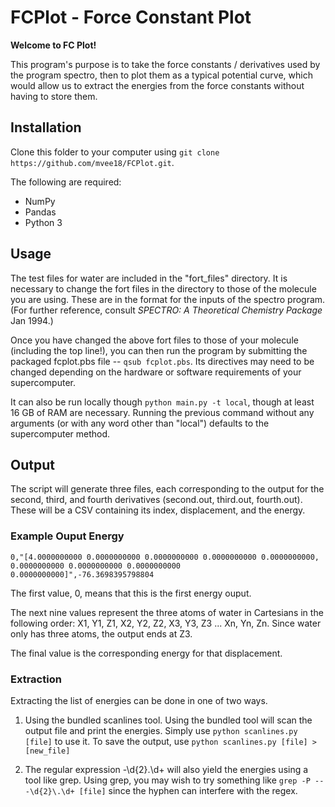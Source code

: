 # FCPlot - Force Constant Plot

<b> Welcome to FC Plot! </b>

This program's purpose is to take the force constants / derivatives used by the program spectro, then to plot them as a
typical potential curve, which would allow us to extract the energies from the force constants without having to store them.

## Installation
Clone this folder to your computer using `git clone https://github.com/mvee18/FCPlot.git`.

The following are required:
- NumPy
- Pandas
- Python 3

## Usage
The test files for water are included in the "fort_files" directory. It is necessary to change the fort files in the directory to those of the molecule you are using. These are in the format for the inputs of the spectro program. (For further reference, consult *SPECTRO: A Theoretical Chemistry Package* Jan 1994.)

Once you have changed the above fort files to those of your molecule (including the top line!), you can then run the program by submitting the packaged fcplot.pbs file -- `qsub fcplot.pbs`. Its directives may need to be changed depending on the hardware or software requirements of your supercomputer. 

It can also be run locally though `python main.py -t local`, though at least 16 GB of RAM are necessary. Running the previous command without any arguments (or with any word other than "local") defaults to the supercomputer method.

## Output
The script will generate three files, each corresponding to the output for the second, third, and fourth derivatives (second.out, third.out, fourth.out). These will be a CSV containing its index, displacement, and the energy. 

### Example Ouput Energy
`0,"[4.0000000000 0.0000000000 0.0000000000 0.0000000000 0.0000000000, 0.0000000000 0.0000000000 0.0000000000 0.0000000000]",-76.3698395798804`

The first value, 0, means that this is the first energy ouput. 

The next nine values represent the three atoms of water in Cartesians in the following order: X1, Y1, Z1, X2, Y2, Z2, X3, Y3, Z3 ... Xn, Yn, Zn. Since water only has three atoms, the output ends at Z3. 

The final value is the corresponding energy for that displacement.

### Extraction
Extracting the list of energies can be done in one of two ways.
1. Using the bundled scanlines tool. Using the bundled tool will scan the output file and print the energies. Simply use `python scanlines.py [file]` to use it. To save the output, use `python scanlines.py [file] > [new_file]`

2. The regular expression -\d{2}\.\d+ will also yield the energies using a tool like grep. Using grep, you may wish to try something like `grep -P -- -\d{2}\.\d+ [file]` since the hyphen can interfere with the regex.

